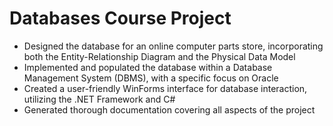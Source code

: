 # Databases Course Project

- Designed the database for an online computer parts store, incorporating both the Entity-Relationship Diagram and the Physical Data Model
- Implemented and populated the database within a Database Management System (DBMS), with a specific focus on Oracle
- Created a user-friendly WinForms interface for database interaction, utilizing the .NET Framework and C#
- Generated thorough documentation covering all aspects of the project



